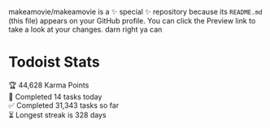 makeamovie/makeamovie is a ✨ special ✨ repository because its `README.md` (this file) appears on your GitHub profile.
You can click the Preview link to take a look at your changes. darn right ya can

# Todoist Stats

<!-- TODO-IST:START -->
🏆  44,628 Karma Points           
🌸  Completed 14 tasks today           
✅  Completed 31,343 tasks so far           
⏳  Longest streak is 328 days
<!-- TODO-IST:END -->